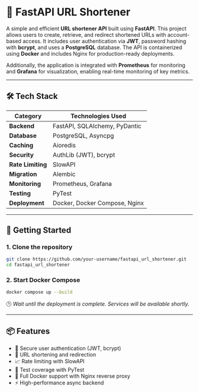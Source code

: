 # 🚀 FastAPI URL Shortener

A simple and efficient **URL shortener API** built using **FastAPI**. This project allows users to create, retrieve, and redirect shortened URLs with account-based access. It includes user authentication via **JWT**, password hashing with **bcrypt**, and uses a **PostgreSQL** database. The API is containerized using **Docker** and includes Nginx for production-ready deployments.

Additionally, the application is integrated with **Prometheus** for monitoring and **Grafana** for visualization, enabling real-time monitoring of key metrics.


---

## 🛠️ Tech Stack

| Category          | Technologies Used                                    |
|-------------------|------------------------------------------------------|
| **Backend**       | FastAPI, SQLAlchemy, PyDantic                        |
| **Database**      | PostgreSQL, Asyncpg                                  |
| **Caching**       | Aioredis                                             |
| **Security**      | AuthLib (JWT), bcrypt                                |
| **Rate Limiting** | SlowAPI                                              |
| **Migration**     | Alembic                                              |
| **Monitoring**    | Prometheus, Grafana                                  |
| **Testing**       | PyTest                                               |
| **Deployment**    | Docker, Docker Compose, Nginx                        |

---

## 🚀 Getting Started

### 1. Clone the repository

```bash
git clone https://github.com/your-username/fastapi_url_shortener.git
cd fastapi_url_shortener
```

### 2. Start Docker Compose

```bash
docker compose up --build
```

🕒 *Wait until the deployment is complete. Services will be available shortly.*

---

## 📦 Features

- 🔐 Secure user authentication (JWT, bcrypt)
- 🔗 URL shortening and redirection
- 📈 Rate limiting with SlowAPI
- 🧪 Test coverage with PyTest
- 🐳 Full Docker support with Nginx reverse proxy
- ⚡ High-performance async backend
